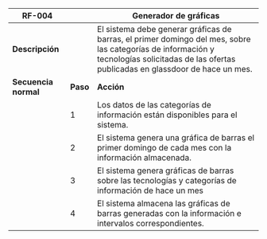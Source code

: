 |  RF-004 |   | Generador de gráficas  |
| ------------ | ------------ | ------------ |
|  **Descripción** |   | El sistema debe generar gráficas de barras, el primer domingo del mes, sobre las categorías de información y tecnologías solicitadas de las ofertas publicadas en glassdoor de hace un mes.  |
| **Secuencia normal** | **Paso**  |  **Acción** |
|   |  1 |  Los datos de las categorías de información están disponibles para el sistema. |
|   | 2  |  El sistema genera una gráfica de barras el primer domingo de cada mes con la información almacenada. |
|   |  3 | El sistema genera gráficas de barras sobre las tecnologías y categorías de información de hace un mes  |
|   | 4  |  El sistema almacena las gráficas de barras generadas con la información e intervalos correspondientes. |
